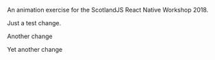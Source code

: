 An animation exercise for the ScotlandJS React Native Workshop 2018.

Just a test change. 

Another change

Yet another change
